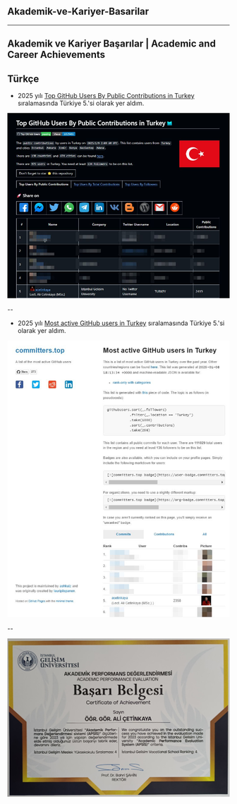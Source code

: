 ## Akademik-ve-Kariyer-Basarilar

---

## Akademik ve Kariyer Başarılar | Academic and Career Achievements

##  Türkçe  
*  2025 yılı [Top GitHub Users By Public Contributions in Turkey](https://github.com/gayanvoice/top-github-users/blob/main/markdown/public_contributions/turkey.md) sıralamasında Türkiye 5.'si olarak yer aldım.

![alternatif metin](https://github.com/acetinkaya/Akademik-ve-Kariyer-Basarilar/blob/main/GitHubTopUsers.jpeg)

--

*  2025 yılı [Most active GitHub users in Turkey](https://committers.top/turkey ) sıralamasında Türkiye 5.'si olarak yer aldım.

![alternatif metin](https://github.com/acetinkaya/Akademik-ve-Kariyer-Basarilar/blob/main/MostActiveGithub.jpeg)

--





![alternatif metin](https://github.com/acetinkaya/Akademik-ve-Kariyer-Basarilar/blob/main/igu-myo-4.jpeg)



